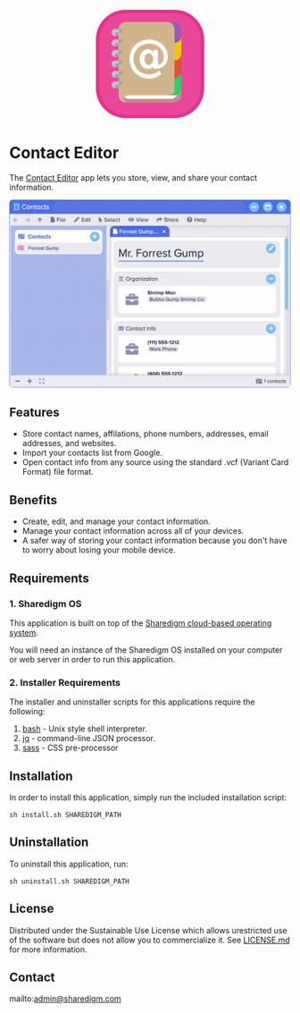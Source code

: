 <p align="center" style="text-align:center">
	<img src="images/icons/logo.svg" width="200">
</p>

# Contact Editor

The [Contact Editor](https://www.sharedigm.com/#apps/contact-editor) app lets you store, view, and share your contact information.

<p align="center" style="text-align:center">
	<img src="images/info/contact-editor.png" width="720" style="border-radius:6px" />
</p>

## Features

- Store contact names, affilations, phone numbers, addresses, email addresses, and websites.
- Import your contacts list from Google.
- Open contact info from any source using the standard .vcf (Variant Card Format) file format.

## Benefits

- Create, edit, and manage your contact information.
- Manage your contact information across all of your devices.
- A safer way of storing your contact information because you don't have to worry about losing your mobile device.

## Requirements

### 1. Sharedigm OS

This application is built on top of the [Sharedigm cloud-based operating system](https://github.com/Sharedigm/SharedigmOS).

You will need an instance of the Sharedigm OS installed on your computer or web server in order to run this application.

### 2. Installer Requirements

The installer and uninstaller scripts for this applications require the following:

1. [bash](https://en.wikipedia.org/wiki/Bash_(Unix_shell)) - Unix style shell interpreter. 
2. [jq](https://jqlang.github.io/jq/) - command-line JSON processor. 
2. [sass](https://sass-lang.com) - CSS pre-processor

## Installation

In order to install this application, simply run the included installation script:

```
sh install.sh SHAREDIGM_PATH
```

## Uninstallation

To uninstall this application, run:

```
sh uninstall.sh SHAREDIGM_PATH
```

<!-- LICENSE -->
## License

Distributed under the Sustainable Use License which allows urestricted use of the software but does not allow you to commercialize it. See [LICENSE.md](LICENSE.md) for more information.

<!-- CONTACT -->
## Contact

mailto:admin@sharedigm.com